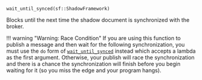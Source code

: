 ```
wait_until_synced(sf::ShadowFramework)
```

Blocks until the next time the shadow document is synchronized with the broker.

!!! warning "Warning: Race Condition"
    If you are using this function to publish a message and then wait for the following synchronization, you must use the `do` form of [`wait_until_synced`](@ref) instead which accepts a lambda as the first argument. Otherwise, your publish will race the synchronization and there is a chance the synchronization will finish before you begin waiting for it (so you miss the edge and your program hangs).

